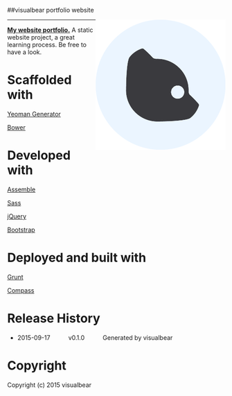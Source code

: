 
##visualbear portfolio website

<img align="right" height="300" src="src/assets/img/site/splash_visualbear_transparent_icon.png">

---


**[My website portfolio.](http://www.visualbear.com)**
A static website project, a great learning process. 
Be free to have a look.



# Scaffolded with
[Yeoman Generator](https://github.com/assemble/generator-assemble)

[Bower](https://github.com/bower/bower)


# Developed with
[Assemble](http://assemble.io)

[Sass](https://github.com/sass/sass)

[jQuery](https://github.com/jquery/jquery)

[Bootstrap](https://github.com/twbs/bootstrap)

# Deployed and built with 
[Grunt](https://github.com/gruntjs/grunt)

[Compass](https://github.com/Compass/compass)

# Release History
 * 2015-09-17   v0.1.0   Generated by visualbear

# Copyright

Copyright (c) 2015 visualbear